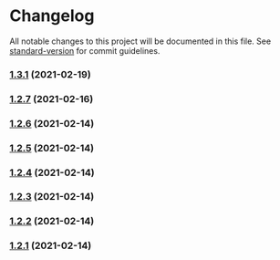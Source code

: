 # Changelog

All notable changes to this project will be documented in this file. See [standard-version](https://github.com/conventional-changelog/standard-version) for commit guidelines.

### [1.3.1](https://github.com/yegobox/flipper-plugins/compare/v1.9.15...v1.3.1) (2021-02-19)

### [1.2.7](https://github.com/yegobox/flipper-plugins/compare/v1.9.14...v1.2.7) (2021-02-16)

### [1.2.6](https://github.com/yegobox/flipper-plugins/compare/v1.9.13...v1.2.6) (2021-02-14)

### [1.2.5](https://github.com/yegobox/flipper-plugins/compare/v1.9.12...v1.2.5) (2021-02-14)

### [1.2.4](https://github.com/yegobox/flipper-plugins/compare/v1.9.11...v1.2.4) (2021-02-14)

### [1.2.3](https://github.com/yegobox/flipper-plugins/compare/v1.9.10...v1.2.3) (2021-02-14)

### [1.2.2](https://github.com/yegobox/flipper-plugins/compare/v1.9.9...v1.2.2) (2021-02-14)

### [1.2.1](https://github.com/yegobox/flipper-plugins/compare/v1.9.5...v1.2.1) (2021-02-14)
